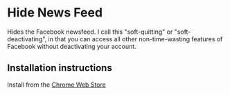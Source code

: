 Hide News Feed
============

Hides the Facebook newsfeed. I call this "soft-quitting" or "soft-deactivating", in that you can access all other non-time-wasting features of Facebook without deactivating your account.

## Installation instructions

Install from the [Chrome Web Store](https://chrome.google.com/webstore/detail/ffgjaonfipmhoddlhahfombmeamffppe)